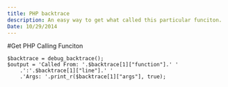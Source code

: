 ```yaml
---
title: PHP backtrace
description: An easy way to get what called this particular funciton.
Date: 10/29/2014
---
```


#Get PHP Calling Funciton

	$backtrace = debug_backtrace();
	$output = 'Called From: '.$backtrace[1]["function"].' '
		.':'.$backtrace[1]["line"].' '
		.'Args: '.print_r($backtrace[1]["args"], true);